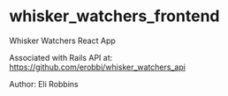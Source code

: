 # whisker_watchers_frontend

Whisker Watchers React App

Associated with Rails API at: https://github.com/erobbi/whisker_watchers_api

Author: Eli Robbins
